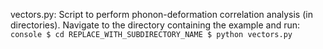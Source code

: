 vectors.py: Script to perform phonon-deformation correlation analysis (in directories). Navigate to the directory containing the example and run: 
          ```console
          $ cd REPLACE_WITH_SUBDIRECTORY_NAME
          $ python vectors.py
          ```
